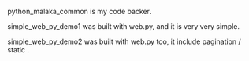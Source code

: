 python_malaka_common is my code backer.

simple_web_py_demo1 was built with web.py, and it is very very simple.

simple_web_py_demo2 was built with web.py too, it include pagination / static .
